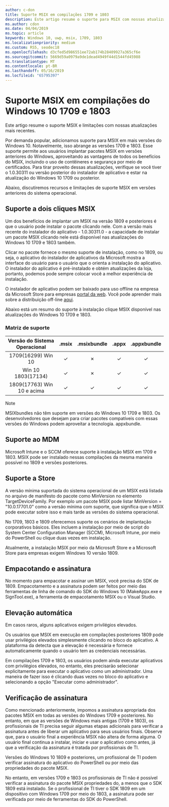 ```yaml
---
author: c-don
title: Suporte MSIX em compilações 1709 e 1803
description: Este artigo resume o suporte para MSIX com nossas atualizações mais recentes a partir de 22/1/2019.
ms.author: cdon
ms.date: 04/04/2019
ms.topic: article
keywords: Windows 10, uwp, msix, 1709, 1803
ms.localizationpriority: medium
ms.custom: RS5, seodec18
ms.openlocfilehash: d3cfed5d986551ee72ab174b28409927a365cf6e
ms.sourcegitcommit: 5669d59a0979a9de1dead4949f44d1544fd45988
ms.translationtype: MT
ms.contentlocale: pt-BR
ms.lasthandoff: 05/16/2019
ms.locfileid: "65795397"
---
```

# <a name="msix-support-on-windows-10-builds-1709-and-1803"></a>Suporte MSIX em compilações do Windows 10 1709 e 1803

Este artigo resume o suporte MSIX e limitações com nossas atualizações mais recentes.

Por demanda popular, adicionamos suporte para MSIX em mais versões do Windows 10. Notavelmente, isso abrange as versões 1709 e 1803. Esse suporte permite aos usuários implantar pacotes MSIX em versões anteriores do Windows, aproveitando as vantagens de todos os benefícios do MSIX, incluindo o uso de contêineres e segurança por meio de certificados. Para tirar proveito dessas atualizações, verifique se você tiver o 1.0.30311 ou versão posterior do instalador de aplicativo e estar na atualização do Windows 10 1709 ou posterior. 

Abaixo, discutiremos recursos e limitações de suporte MSIX em versões anteriores do sistema operacional.

##  <a name="msix-double-click-support"></a>Suporte a dois cliques MSIX
Um dos benefícios de implantar um MSIX na versão 1809 e posteriores é que o usuário pode instalar o pacote clicando nele. Com a versão mais recente do instalador do aplicativo - 1.0.30311.0 - a capacidade de instalar um pacote MSIX clicando nele está disponível nas atualizações do Windows 10 1709 e 1803 também. 

Clicar no pacote fornece o mesmo suporte de instalação, como no 1809, ou seja, o aplicativo do instalador de aplicativos da Microsoft mostra a interface do usuário para o usuário que o orienta a instalação do aplicativo. O instalador do aplicativo é pré-instalado e obtém atualizações da loja, portanto, podemos pode sempre colocar você a melhor experiência de instalação. 

O instalador de aplicativo podem ser baixado para uso offline na empresa da Microsoft Store para empresas [portal da web](https://businessstore.microsoft.com/en-us/store/details/app-installer/9NBLGGH4NNS1). Você pode aprender mais sobre a distribuição off-line [aqui](https://docs.microsoft.com/en-us/microsoft-store/distribute-offline-apps#download-an-offline-licensed-app).

Abaixo está um resumo do suporte à instalação clique MSIX disponível nas atualizações do Windows 10 1709 e 1803.

### <a name="support-matrix"></a>Matriz de suporte

| Versão do Sistema Operacional|.msix|.msixbundle|.appx|.appxbundle|
|:-------------:|:--------:|:--------:|:--------:|:--------:|
| 1709(16299) Win 10 | &#x2713; | &#x2717; | &#x2713; | &#x2713; | 
| Win 10 1803(17134) | &#x2713; | &#x2717; | &#x2713; | &#x2713; |
| 1809(17763) Win 10 e acima | &#x2713; | &#x2713; | &#x2713; | &#x2713; |


> [!NOTE] 
> MSIXbundles não têm suporte em versões do Windows 10 1709 e 1803.  Os desenvolvedores que desejam para criar pacotes compatíveis com essas versões do Windows podem aproveitar a tecnologia. appxbundle.

## <a name="mdm-support"></a>Suporte ao MDM
Microsoft Intune e o SCCM oferece suporte à instalação MSIX em 1709 e 1803. MSIX pode ser instalado nessas compilações da mesma maneira possível no 1809 e versões posteriores. 

## <a name="store-support"></a>Suporte a Store
A versão mínima suportada do sistema operacional de um MSIX está listada no arquivo de manifesto do pacote como MinVersion no elemento TargetDeviceFamily. Por exemplo um pacote MSIX pode listar MinVersion = "10.0.17701.0" como a versão mínima com suporte, que significa que o MSIX pode executar sobre isso e mais tarde as versões do sistema operacional.

No 1709, 1803 e 1809 oferecemos suporte os cenários de implantação corporativos básicos. Eles incluem a instalação por meio de script do System Center Configuration Manager (SCCM), Microsoft Intune, por meio do PowerShell ou clique duas vezes em instalação.

Atualmente, a instalação MSIX por meio da Microsoft Store e a Microsoft Store para empresas exigem Windows 10 versão 1809.

## <a name="packaging--signing"></a>Empacotando e assinatura
No momento para empacotar e assinar um MSIX, você precisa do SDK de 1809. Empacotamento e a assinatura podem ser feitos por meio das ferramentas de linha de comando do SDK do Windows 10 (MakeAppx.exe e SignTool.exe), a ferramenta de empacotamento MSIX ou o Visual Studio. 

## <a name="auto-elevation"></a>Elevação automática
Em casos raros, alguns aplicativos exigem privilégios elevados. 

Os usuários que MSIX em execução em compilações posteriores 1809 pode usar privilégios elevados simplesmente clicando no bloco do aplicativo. A plataforma da detecta que a elevação é necessária e fornece automaticamente quando o usuário tem as credenciais necessárias. 

Em compilações 1709 e 1803, os usuários podem ainda executar aplicativos com privilégios elevados, no entanto, eles precisarão selecionar explicitamente para executar o aplicativo como um administrador. Uma maneira de fazer isso é clicando duas vezes no bloco do aplicativo e selecionando a opção "Executar como administrador".

## <a name="signature-verification"></a>Verificação de assinatura
Como mencionado anteriormente, impomos a assinatura apropriada dos pacotes MSIX em todas as versões do Windows 1709 e posteriores. No entanto, em que as versões de Windows mais antigas (1709 e 1803), os profissionais de TI precisa seguir algumas etapas adicionais para verificar a assinatura antes de liberar um aplicativo para seus usuários finais. Observe que, para o usuário final a experiência MSIX não altera de forma alguma. O usuário final continua a instalar, iniciar e usar o aplicativo como antes, já que a verificação da assinatura é tratada por profissionais de TI. 

Versões do Windows 10 1809 e posteriores, um profissional de TI podem verificar assinatura do aplicativo do PowerShell ou por meio das propriedades do pacote MSIX. 

No entanto, em versões 1709 e 1803 os profissionais de TI não é possível verificar a assinatura do pacote MSIX propriedades do, a menos que o SDK 1809 está instalado. Se o profissional de TI tiver o SDK 1809 em um dispositivo com Windows 1709 por meio do 1803, a assinatura pode ser verificada por meio de ferramentas do SDK do PowerShell. 
